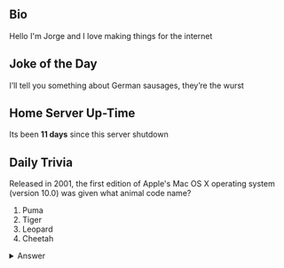 ## Bio

Hello I'm Jorge and I love making things for the internet

## Joke of the Day

I’ll tell you something about German sausages, they’re the wurst

## Home Server Up-Time

Its been **11 days** since this server shutdown


## Daily Trivia

Released in 2001, the first edition of Apple&#039;s Mac OS X operating system (version 10.0) was given what animal code name?
 1. Puma
 2. Tiger
 3. Leopard
 4. Cheetah

<details>
  <summary>Answer</summary>
  Cheetah
</details>
